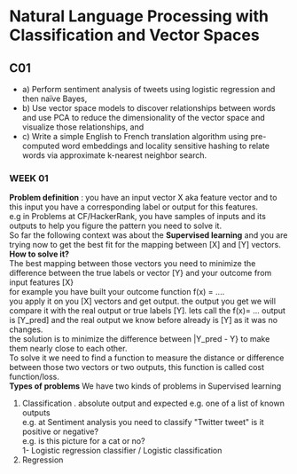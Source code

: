 # Natural Language Processing with Classification and Vector Spaces
## C01
- a) Perform sentiment analysis of tweets using logistic regression and then naïve Bayes, 
- b) Use vector space models to discover relationships between words and use PCA to reduce the dimensionality of the vector space and visualize those relationships, and
- c) Write a simple English to French translation algorithm using pre-computed word embeddings and locality sensitive hashing to relate words via approximate k-nearest neighbor search.
### WEEK 01 
<b>Problem definition</b> : you have an input vector X aka feature vector and to this input you have a corresponding label or output for this features.  
e.g in Problems at CF/HackerRank, you have samples of inputs and its outputs to help you figure the pattern you need to solve it.  
So far the following context was about the <b>Supervised learning</b> and you are trying now to get the best fit for the mapping between [X] and [Y] vectors.  
<b>How to solve it?</b>  
The best mapping between those vectors you need to minimize the difference between the true labels or vector [Y} and your outcome from input features [X}  
for example you have built your outcome function f(x) = ....   
you apply it on you [X] vectors and get output. the output you get we will compare it with the real output or true labels [Y].
lets call the f(x)= ... output is [Y_pred] and the real output we know before already is [Y] as it was no changes.  
the solution is to minimize the difference between |Y_pred - Y} to make them nearly close to each other.  
To solve it we need to find a function to measure the distance or difference between those two vectors or two outputs, this function is called cost function/loss.  
<b>Types of problems</b> We have two kinds of problems in Supervised learning   
1) Classification . absolute output and expected e.g. one of a list of known outputs  
e.g. at Sentiment analysis you need to classify "Twitter tweet" is it positive or negative?  
e.g. is this picture for a cat or no?  
1- Logistic regression classifier / Logistic classification   
2) Regression  
